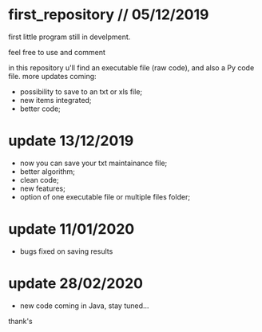 # first_repository // 05/12/2019
first little program still in develpment.

feel free to use and comment

in this repository u'll find an executable file (raw code), and also a Py code file.
more updates coming:
- possibility to save to an txt or xls file;
- new items integrated;
- better code;

# update 13/12/2019
- now you can save your txt maintainance file;
- better algorithm;
- clean code;
- new features;
- option of one executable file or multiple files folder;

# update 11/01/2020
- bugs fixed on saving results


# update 28/02/2020
- new code coming in Java, stay tuned...

thank's
